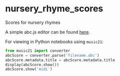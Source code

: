 # nursery_rhyme_scores
Scores for nursery rhymes

A simple abc.js editor can be found [here](https://www.abcjs.net/abcjs-editor.html).

For viewing in Python notebooks using `music21`:

```python
from music21 import converter
abcScore = converter.parse('filename.abc')
abcScore.metadata.title = abcScore.metadata.title
display(abcScore.show())
abcScore.show('midi')
```
